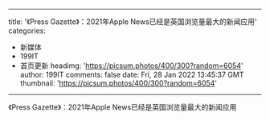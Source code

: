 
---
title: '《Press Gazette》：2021年Apple News已经是英国浏览量最大的新闻应用'
categories: 
 - 新媒体
 - 199IT
 - 首页更新
headimg: 'https://picsum.photos/400/300?random=6054'
author: 199IT
comments: false
date: Fri, 28 Jan 2022 13:45:37 GMT
thumbnail: 'https://picsum.photos/400/300?random=6054'
---

<div>   
《Press Gazette》：2021年Apple News已经是英国浏览量最大的新闻应用  
</div>
            